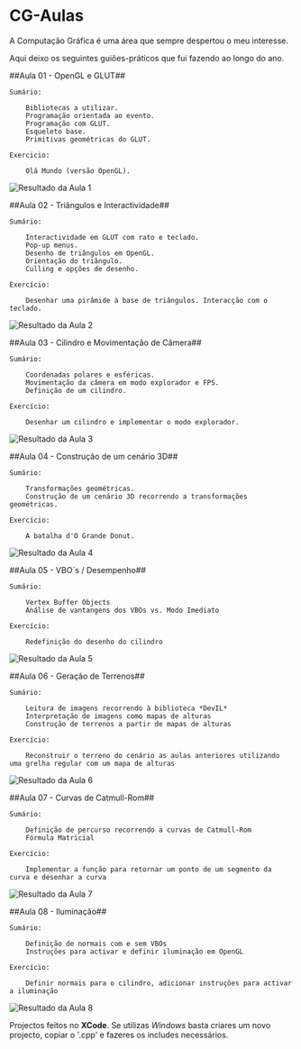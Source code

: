 CG-Aulas
========
A Computação Gráfica é uma área que sempre despertou o meu interesse.

Aqui deixo os seguintes guiões-práticos que fui fazendo ao longo do ano.

##Aula 01 - OpenGL e GLUT##

	Sumário:

		Bibliotecas a utilizar.
		Programação orientada ao evento.
		Programação com GLUT.
		Esqueleto base.
		Primitivas geométricas do GLUT.

	Exercicio:

		Olá Mundo (versão OpenGL).
		
![Resultado da Aula 1](https://github.com/HelderGoncalves92/CG-Aulas/blob/master/CG-Aula01/Resultado/Aula01.png?raw=true "Resultado da Aula 1")
	

##Aula 02 - Triângulos e Interactividade##

	Sumário:

		Interactividade em GLUT com rato e teclado.
		Pop-up menus.
		Desenho de triângulos em OpenGL.
		Orientação do triângulo. 
		Culling e opções de desenho.

	Exercício:

		Desenhar uma pirâmide à base de triângulos. Interacção com o teclado.
		
![Resultado da Aula 2](https://github.com/HelderGoncalves92/CG-Aulas/blob/master/CG-Aula02/Resultado/Aula2_1.png?raw=true "Resultado da Aula 2")

##Aula 03 - Cilindro e Movimentação de Câmera##

	Sumário:

		Coordenadas polares e esféricas. 
		Movimentação da câmera em modo explorador e FPS. 
		Definição de um cilindro.

	Exercício:

		Desenhar um cilindro e implementar o modo explorador.
		
![Resultado da Aula 3](https://github.com/HelderGoncalves92/CG-Aulas/blob/master/CG-Aula03/Resultado/Aula3_2.png?raw=true "Resultado da Aula 3")

##Aula 04 - Construção de um cenário 3D##

	Sumário:

		Transformações geométricas.
		Construção de um cenário 3D recorrendo a transformações geométricas.

	Exercício:

		A batalha d'O Grande Donut.
		
![Resultado da Aula 4](https://github.com/HelderGoncalves92/CG-Aulas/blob/master/CG-Aula04/Resultado/Aula4_5.png?raw=true "Resultado da Aula 4")

##Aula 05 - VBO´s / Desempenho##

	Sumário:

		Vertex Buffer Objects
		Análise de vantangens dos VBOs vs. Modo Imediato

	Exercício:

		Redefinição do desenho do cilindro

![Resultado da Aula 5](https://github.com/HelderGoncalves92/CG-Aulas/blob/master/CG-Aula05/Resultado/Aula5_1.png?raw=true "Resultado da Aula 5")

##Aula 06 - Geração de Terrenos##

	Sumário:

		Leitura de imagens recorrendo à biblioteca *DevIL*
		Interpretação de imagens como mapas de alturas
		Construção de terrenos a partir de mapas de alturas

	Exercício:

		Reconstruir o terreno do cenário as aulas anteriores utilizando uma grelha regular com um mapa de alturas


![Resultado da Aula 6](https://github.com/HelderGoncalves92/CG-Aulas/blob/master/CG-Aula06/Resultado/Aula6_3.png?raw=true "Resultado da Aula 6")

##Aula 07 - Curvas de Catmull-Rom##

	Sumário:

		Definição de percurso recorrendo a curvas de Catmull-Rom
		Fórmula Matricial

	Exercício:

		Implementar a função para retornar um ponto de um segmento da curva e desenhar a curva

![Resultado da Aula 7](https://github.com/HelderGoncalves92/CG-Aulas/blob/master/CG-Aula07/Resultado/Aula7_1.png?raw=true "Resultado da Aula 7")

##Aula 08 - Iluminação##

	Sumário:

		Definição de normais com e sem VBOs
		Instruções para activar e definir iluminação em OpenGL

	Exercício:

		Definir normais para o cilindro, adicionar instruções para activar a iluminação

![Resultado da Aula 8](https://github.com/HelderGoncalves92/CG-Aulas/blob/master/CG-Aula08/Resultado/Aula8_1.png?raw=true "Resultado da Aula 8")


Projectos feitos no **XCode**. Se utilizas *Windows* basta criares um novo projecto, copiar o '.cpp' e fazeres os includes necessários.
